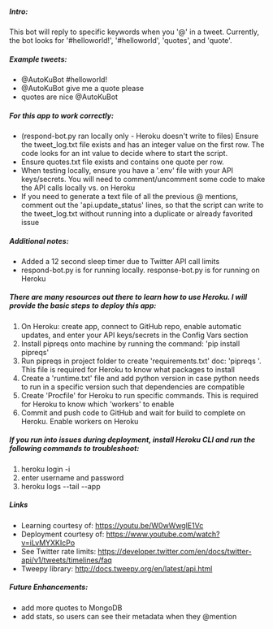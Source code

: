 ##### Intro:
This bot will reply to specific keywords when you '@<bot-name>' in a tweet.  Currently, the bot looks for '#helloworld!', '#helloworld', 'quotes', and 'quote'.

##### Example tweets: 
- @AutoKuBot #helloworld!
- @AutoKuBot give me a quote please
- quotes are nice @AutoKuBot

##### For this app to work correctly:
- (respond-bot.py ran locally only - Heroku doesn't write to files) Ensure the tweet_log.txt file exists and has an integer value on the first row.  The code looks for an int value to decide where to start the script.
- Ensure quotes.txt file exists and contains one quote per row.
- When testing locally, ensure you have a '.env' file with your API keys/secrets.  You will need to comment/uncomment some code to make the API calls locally vs. on Heroku
- If you need to generate a text file of all the previous @ mentions, comment out the 'api.update_status' lines, so that the script can write to the tweet_log.txt without running into a duplicate or already favorited issue

##### Additional notes:
- Added a 12 second sleep timer due to Twitter API call limits
- respond-bot.py is for running locally.  response-bot.py is for running on Heroku

##### There are many resources out there to learn how to use Heroku.  I will provide the basic steps to deploy this app:
1. On Heroku: create app, connect to GitHub repo, enable automatic updates, and enter your API keys/secrets in the Config Vars section
2. Install pipreqs onto machine by running the command: 'pip install pipreqs'
3. Run pipreqs in project folder to create 'requirements.txt' doc: 'pipreqs <project folder location>'.  This file is required for Heroku to know what packages to install
4. Create a 'runtime.txt' file and add python version in case python needs to run in a specific version such that dependencies are compatible
5. Create 'Procfile' for Heroku to run specific commands.  This is required for Heroku to know which 'workers' to enable
6. Commit and push code to GitHub and wait for build to complete on Heroku.  Enable workers on Heroku

##### If you run into issues during deployment, install Heroku CLI and run the following commands to troubleshoot:
1. heroku login -i
2. enter username and password
3. heroku logs --tail --app <app-name>

##### Links
- Learning courtesy of: https://youtu.be/W0wWwglE1Vc
- Deployment courtesy of: https://www.youtube.com/watch?v=iLvMYXKIcPo
- See Twitter rate limits: https://developer.twitter.com/en/docs/twitter-api/v1/tweets/timelines/faq
- Tweepy library: http://docs.tweepy.org/en/latest/api.html

##### Future Enhancements:
- add more quotes to MongoDB
- add stats, so users can see their metadata when they @mention